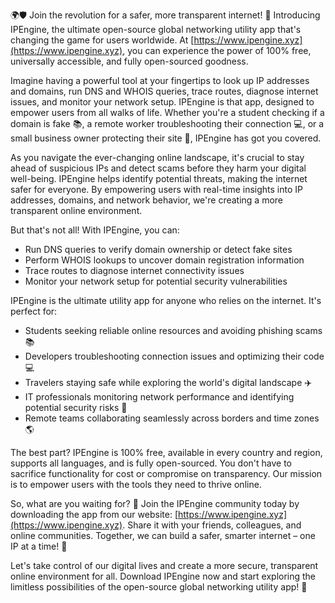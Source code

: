 🌍🛡️ Join the revolution for a safer, more transparent internet! 🚀 Introducing IPEngine, the ultimate open-source global networking utility app that's changing the game for users worldwide. At [https://www.ipengine.xyz](https://www.ipengine.xyz), you can experience the power of 100% free, universally accessible, and fully open-sourced goodness.

Imagine having a powerful tool at your fingertips to look up IP addresses and domains, run DNS and WHOIS queries, trace routes, diagnose internet issues, and monitor your network setup. IPEngine is that app, designed to empower users from all walks of life. Whether you're a student checking if a domain is fake 📚, a remote worker troubleshooting their connection 💻, or a small business owner protecting their site 🏢, IPEngine has got you covered.

As you navigate the ever-changing online landscape, it's crucial to stay ahead of suspicious IPs and detect scams before they harm your digital well-being. IPEngine helps identify potential threats, making the internet safer for everyone. By empowering users with real-time insights into IP addresses, domains, and network behavior, we're creating a more transparent online environment.

But that's not all! With IPEngine, you can:

* Run DNS queries to verify domain ownership or detect fake sites
* Perform WHOIS lookups to uncover domain registration information
* Trace routes to diagnose internet connectivity issues
* Monitor your network setup for potential security vulnerabilities

IPEngine is the ultimate utility app for anyone who relies on the internet. It's perfect for:

* Students seeking reliable online resources and avoiding phishing scams 📚
* Developers troubleshooting connection issues and optimizing their code 💻
* Travelers staying safe while exploring the world's digital landscape ✈️
* IT professionals monitoring network performance and identifying potential security risks 💼
* Remote teams collaborating seamlessly across borders and time zones 🌎

The best part? IPEngine is 100% free, available in every country and region, supports all languages, and is fully open-sourced. You don't have to sacrifice functionality for cost or compromise on transparency. Our mission is to empower users with the tools they need to thrive online.

So, what are you waiting for? 🤔 Join the IPEngine community today by downloading the app from our website: [https://www.ipengine.xyz](https://www.ipengine.xyz). Share it with your friends, colleagues, and online communities. Together, we can build a safer, smarter internet – one IP at a time! 💪

Let's take control of our digital lives and create a more secure, transparent online environment for all. Download IPEngine now and start exploring the limitless possibilities of the open-source global networking utility app! 🚀